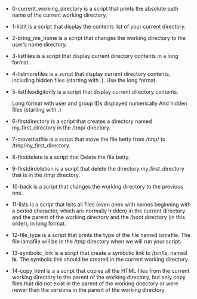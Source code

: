 - 0-current_working_directory is a script that prints the absolute path name of the current working directory.
- 1-listit is a script that display the contents list of your current directory.
- 2-bring_me_home is a script that changes the working directory to the user’s home directory.
- 3-listfiles is a script that display current directory contents in a long format.
- 4-listmorefiles is a script that display current directory contents, including hidden files (starting with .). Use the long format.
- 5-listfilesdigitonly is a script that display current directory contents.

    Long format
    with user and group IDs displayed numerically
    And hidden files (starting with .)

- 6-firstdirectory is a script that creates a directory named my_first_directory in the /tmp/ directory.
- 7-movethatfile is a script that move the file betty from /tmp/ to /tmp/my_first_directory.
- 8-firstdelete is a script that Delete the file betty.
- 9-firstdirdeletion is a script that delete the directory my_first_directory that is in the /tmp directory.
- 10-back is a script that changes the working directory to the previous one.
- 11-lists is a script that lists all files (even ones with names beginning with a period character, which are normally hidden) in the current directory and the parent of the working directory and the /boot directory (in this order), in long format.
- 12-file_type is a script that prints the type of the file named iamafile. The file iamafile will be in the /tmp directory when we will run your script.
- 13-symbolic_link is a script that create a symbolic link to /bin/ls, named __ls__. The symbolic link should be created in the current working directory.
- 14-copy_html is a a script that copies all the HTML files from the current working directory to the parent of the working directory, but only copy files that did not exist in the parent of the working directory or were newer than the versions in the parent of the working directory.
